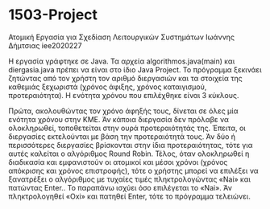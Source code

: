 # 1503-Project
Ατομική Εργασία για Σχεδίαση Λειτουργικών Συστημάτων
Ιωάννης Δήμτσιας iee2020227

Η εργασία γράφτηκε σε Java. Τα αρχεία algorithmos.java(main) και diergasia.java πρέπει να είναι στο ίδιο Java Project.
Το πρόγραμμα ξεκινάει ζητώντας από τον χρήστη τον αριθμό διεργασιών και τα στοιχεία της καθεμιάς ξεχωριστά (χρόνος άφιξης, χρόνος καταιγισμού, προτεραιότητα).
Η ενότητα χρόνου που επιλέχθηκε είναι 3 κύκλους.


Πρώτα, ακολουθώντας τον χρόνο άφηξής τους, δίνεται σε όλες μία ενότητα χρόνου στην ΚΜΕ. Άν κάποια διεργασία δεν πρόλαβε να ολοκληρωθεί, τοποθετείται στην ουρά προτεραιότητάς της.
Έπειτα, οι διεργασίες εκτελούνται με βάση την προτεραιότητά τους. Άν δύο ή περισσότερες διεργασίες βρίσκονται στην ίδια προτεραιότητας, τότε για αυτές καλείται ο αλγόριθμος Round Robin.
Τέλος, όταν ολοκληρωθεί η διαδικασία και εμφανιστούν οι ατομικοί και μέσοι χρόνοι (χρόνος απόκρισης και χρόνος επιστροφής), τότε ο χρήστης μπορεί να επιλέξει να ξανατρέξει ο αλγόριθμος με τυχαίες τιμές πληκτρολογώντας «Nai» και πατώντας Enter.. 
Το παραπάνω ισχύει όσο επιλέγεται το «Nai». Άν πληκτρολογηθεί «Oxi» και πατηθεί Enter, τότε το πρόγραμμα τελειώνει.
